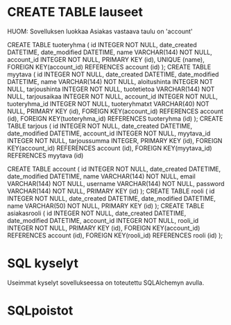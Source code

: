 # CREATE TABLE lauseet

HUOM: Sovelluksen luokkaa Asiakas vastaava taulu on 'account'

CREATE TABLE tuoteryhma (
	id INTEGER NOT NULL, 
	date_created DATETIME, 
	date_modified DATETIME, 
	name VARCHAR(144) NOT NULL, 
	account_id INTEGER NOT NULL, 
	PRIMARY KEY (id), 
	UNIQUE (name), 
	FOREIGN KEY(account_id) REFERENCES account (id)
);
CREATE TABLE myytava (
	id INTEGER NOT NULL, 
	date_created DATETIME, 
	date_modified DATETIME, 
	name VARCHAR(144) NOT NULL, 
	aloitushinta INTEGER NOT NULL, 
	tarjoushinta INTEGER NOT NULL, 
	tuotetietoa VARCHAR(144) NOT NULL, 
	tarjousaikaa INTEGER NOT NULL, 
	account_id INTEGER NOT NULL, 
	tuoteryhma_id INTEGER NOT NULL, 
	tuoteryhmatxt VARCHAR(40) NOT NULL, 
	PRIMARY KEY (id), 
	FOREIGN KEY(account_id) REFERENCES account (id), 
	FOREIGN KEY(tuoteryhma_id) REFERENCES tuoteryhma (id)
);
CREATE TABLE tarjous (
	id INTEGER NOT NULL, 
	date_created DATETIME, 
	date_modified DATETIME, 
	account_id INTEGER NOT NULL, 
	myytava_id INTEGER NOT NULL, 
	tarjoussumma INTEGER, 
	PRIMARY KEY (id), 
	FOREIGN KEY(account_id) REFERENCES account (id), 
	FOREIGN KEY(myytava_id) REFERENCES myytava (id)

CREATE TABLE account (
	id INTEGER NOT NULL, 
	date_created DATETIME, 
	date_modified DATETIME, 
	name VARCHAR(144) NOT NULL, 
	email VARCHAR(144) NOT NULL, 
	username VARCHAR(144) NOT NULL, 
	password VARCHAR(144) NOT NULL, 
	PRIMARY KEY (id)
);
CREATE TABLE rooli (
	id INTEGER NOT NULL, 
	date_created DATETIME, 
	date_modified DATETIME, 
	name VARCHAR(50) NOT NULL, 
	PRIMARY KEY (id)
);
CREATE TABLE asiakasrooli (
	id INTEGER NOT NULL, 
	date_created DATETIME, 
	date_modified DATETIME, 
	account_id INTEGER NOT NULL, 
	rooli_id INTEGER NOT NULL, 
	PRIMARY KEY (id), 
	FOREIGN KEY(account_id) REFERENCES account (id), 
	FOREIGN KEY(rooli_id) REFERENCES rooli (id)
);

# SQL kyselyt

Useimmat kyselyt sovellukseessa on toteutettu SQLAlchemyn avulla.



# SQLpoistot




